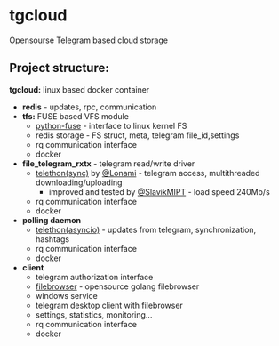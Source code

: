 # tgcloud

Opensourse Telegram based cloud storage

## Project structure:
**tgcloud:** linux based docker container
* **redis** - updates, rpc, communication
* **tfs:** FUSE based VFS module
  * [python-fuse](https://github.com/SlavikMIPT/tfs) - interface to linux kernel FS
  * redis storage - FS struct, meta, telegram file_id,settings
  * rq communication interface
  * docker
* **file_telegram_rxtx** - telegram read/write driver
  * [telethon(sync)](https://github.com/SlavikMIPT/Telethon) by [@Lonami](https://github.com/Lonami) - telegram access, multithreaded downloading/uploading
    * improved and tested by [@SlavikMIPT](https://github.com/SlavikMIPT) - load speed 240Mb/s 
  * rq communication interface
  * docker
* **polling daemon**
  * [telethon(asyncio)](https://github.com/SlavikMIPT/Telethon) - updates from telegram, synchronization, hashtags
  * rq communication interface
  * docker
* **client**
  * telegram authorization interface
  * [filebrowser](https://github.com/SlavikMIPT/filebrowser) - opensource golang filebrowser
  * windows service
  * telegram desktop client with filebrowser
  * settings, statistics, monitoring...
  * rq communication interface
  * docker
